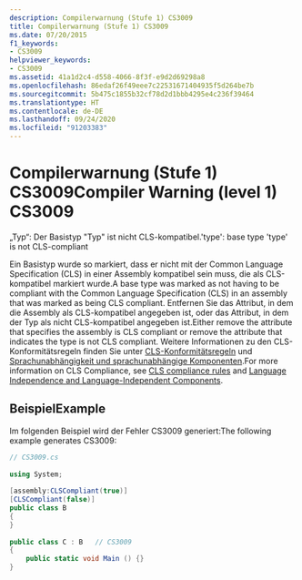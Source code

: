 ```yaml
---
description: Compilerwarnung (Stufe 1) CS3009
title: Compilerwarnung (Stufe 1) CS3009
ms.date: 07/20/2015
f1_keywords:
- CS3009
helpviewer_keywords:
- CS3009
ms.assetid: 41a1d2c4-d558-4066-8f3f-e9d2d69298a8
ms.openlocfilehash: 86edaf26f49eee7c22531671404935f5d264be7b
ms.sourcegitcommit: 5b475c1855b32cf78d2d1bbb4295e4c236f39464
ms.translationtype: HT
ms.contentlocale: de-DE
ms.lasthandoff: 09/24/2020
ms.locfileid: "91203383"
---
```

# <a name="compiler-warning-level-1-cs3009"></a><span data-ttu-id="1ad34-103">Compilerwarnung (Stufe 1) CS3009</span><span class="sxs-lookup"><span data-stu-id="1ad34-103">Compiler Warning (level 1) CS3009</span></span>

<span data-ttu-id="1ad34-104">„Typ“: Der Basistyp "Typ" ist nicht CLS-kompatibel.</span><span class="sxs-lookup"><span data-stu-id="1ad34-104">'type': base type 'type' is not CLS-compliant</span></span>  
  
 <span data-ttu-id="1ad34-105">Ein Basistyp wurde so markiert, dass er nicht mit der Common Language Specification (CLS) in einer Assembly kompatibel sein muss, die als CLS-kompatibel markiert wurde.</span><span class="sxs-lookup"><span data-stu-id="1ad34-105">A base type was marked as not having to be compliant with the Common Language Specification (CLS) in an assembly that was marked as being CLS compliant.</span></span> <span data-ttu-id="1ad34-106">Entfernen Sie das Attribut, in dem die Assembly als CLS-kompatibel angegeben ist, oder das Attribut, in dem der Typ als nicht CLS-kompatibel angegeben ist.</span><span class="sxs-lookup"><span data-stu-id="1ad34-106">Either remove the attribute that specifies the assembly is CLS compliant or remove the attribute that indicates the type is not CLS compliant.</span></span> <span data-ttu-id="1ad34-107">Weitere Informationen zu den CLS-Konformitätsregeln finden Sie unter [CLS-Konformitätsregeln](../../../standard/language-independence-and-language-independent-components.md#cls-compliance-rules) und [Sprachunabhängigkeit und sprachunabhängige Komponenten](../../../standard/language-independence.md).</span><span class="sxs-lookup"><span data-stu-id="1ad34-107">For more information on CLS Compliance, see [CLS compliance rules](../../../standard/language-independence-and-language-independent-components.md#cls-compliance-rules) and [Language Independence and Language-Independent Components](../../../standard/language-independence.md).</span></span>  
  
## <a name="example"></a><span data-ttu-id="1ad34-108">Beispiel</span><span class="sxs-lookup"><span data-stu-id="1ad34-108">Example</span></span>  

 <span data-ttu-id="1ad34-109">Im folgenden Beispiel wird der Fehler CS3009 generiert:</span><span class="sxs-lookup"><span data-stu-id="1ad34-109">The following example generates CS3009:</span></span>  
  
```csharp  
// CS3009.cs  
  
using System;  
  
[assembly:CLSCompliant(true)]  
[CLSCompliant(false)]  
public class B  
{  
}  
  
public class C : B   // CS3009  
{  
    public static void Main () {}  
}  
```

